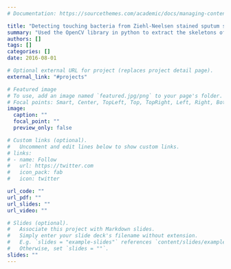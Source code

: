```yaml
---
# Documentation: https://sourcethemes.com/academic/docs/managing-content/

title: "Detecting touching bacteria from Ziehl-Neelsen stained sputum smear images"
summary: "Used the OpenCV library in python to extract the skeletons of the bacterium by applying DIP to enhance contrast and applied mathematical morphology transformations . We then implemented a hierarchy-tree based segmentation algorithm to identify and analyse the branch-points and end-points of the skeletons to distinguish single bacteria from a cluster."
authors: []
tags: []
categories: []
date: 2016-08-01

# Optional external URL for project (replaces project detail page).
external_link: "#projects"

# Featured image
# To use, add an image named `featured.jpg/png` to your page's folder.
# Focal points: Smart, Center, TopLeft, Top, TopRight, Left, Right, BottomLeft, Bottom, BottomRight.
image:
  caption: ""
  focal_point: ""
  preview_only: false

# Custom links (optional).
#   Uncomment and edit lines below to show custom links.
# links:
# - name: Follow
#   url: https://twitter.com
#   icon_pack: fab
#   icon: twitter

url_code: ""
url_pdf: ""
url_slides: ""
url_video: ""

# Slides (optional).
#   Associate this project with Markdown slides.
#   Simply enter your slide deck's filename without extension.
#   E.g. `slides = "example-slides"` references `content/slides/example-slides.md`.
#   Otherwise, set `slides = ""`.
slides: ""
---
```

